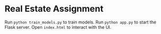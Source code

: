 # Real Estate Assignment

Run `python train_models.py` to train models.
Run `python app.py` to start the Flask server.
Open `index.html` to interact with the UI.

